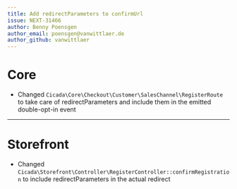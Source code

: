```yaml
---
title: Add redirectParameters to confirmUrl
issue: NEXT-31466 
author: Benny Poensgen
author_email: poensgen@vanwittlaer.de
author_github: vanwittlaer
---
```

# Core
* Changed `Cicada\Core\Checkout\Customer\SalesChannel\RegisterRoute` to take care of redirectParameters and include them in the emitted double-opt-in event
___
# Storefront
* Changed `Cicada\Storefront\Controller\RegisterController::confirmRegistration` to include redirectParameters in the actual redirect
